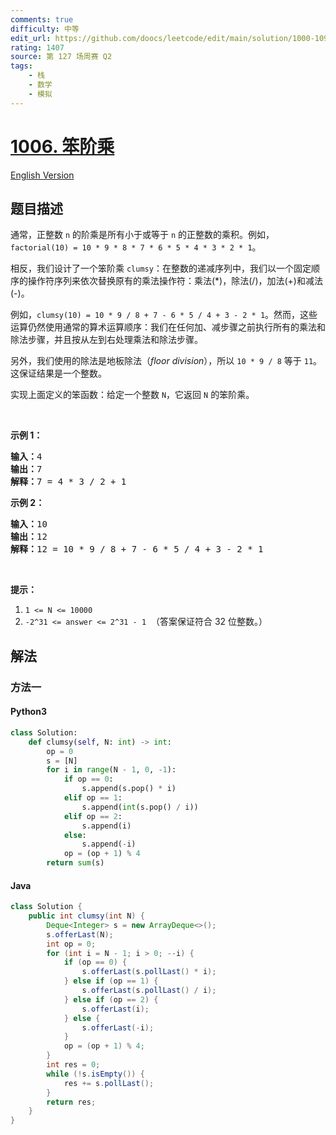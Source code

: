 ```yaml
---
comments: true
difficulty: 中等
edit_url: https://github.com/doocs/leetcode/edit/main/solution/1000-1099/1006.Clumsy%20Factorial/README.md
rating: 1407
source: 第 127 场周赛 Q2
tags:
    - 栈
    - 数学
    - 模拟
---
```


<!-- problem:start -->

# [1006. 笨阶乘](https://leetcode.cn/problems/clumsy-factorial)

[English Version](/solution/1000-1099/1006.Clumsy%20Factorial/README_EN.md)

## 题目描述

<!-- description:start -->

<p>通常，正整数 <code>n</code> 的阶乘是所有小于或等于 <code>n</code> 的正整数的乘积。例如，<code>factorial(10) = 10 * 9 * 8 * 7 * 6 * 5 * 4 * 3 * 2 * 1</code>。</p>

<p>相反，我们设计了一个笨阶乘 <code>clumsy</code>：在整数的递减序列中，我们以一个固定顺序的操作符序列来依次替换原有的乘法操作符：乘法(*)，除法(/)，加法(+)和减法(-)。</p>

<p>例如，<code>clumsy(10) = 10 * 9 / 8 + 7 - 6 * 5 / 4 + 3 - 2 * 1</code>。然而，这些运算仍然使用通常的算术运算顺序：我们在任何加、减步骤之前执行所有的乘法和除法步骤，并且按从左到右处理乘法和除法步骤。</p>

<p>另外，我们使用的除法是地板除法（<em>floor division</em>），所以&nbsp;<code>10 * 9 / 8</code>&nbsp;等于&nbsp;<code>11</code>。这保证结果是一个整数。</p>

<p>实现上面定义的笨函数：给定一个整数 <code>N</code>，它返回 <code>N</code> 的笨阶乘。</p>

<p>&nbsp;</p>

<p><strong>示例 1：</strong></p>

<pre><strong>输入：</strong>4
<strong>输出：</strong>7
<strong>解释：</strong>7 = 4 * 3 / 2 + 1
</pre>

<p><strong>示例 2：</strong></p>

<pre><strong>输入：</strong>10
<strong>输出：</strong>12
<strong>解释：</strong>12 = 10 * 9 / 8 + 7 - 6 * 5 / 4 + 3 - 2 * 1
</pre>

<p>&nbsp;</p>

<p><strong>提示：</strong></p>

<ol>
	<li><code>1 &lt;= N &lt;= 10000</code></li>
	<li><code>-2^31 &lt;= answer &lt;= 2^31 - 1</code>&nbsp; （答案保证符合 32 位整数。）</li>
</ol>

<!-- description:end -->

## 解法

<!-- solution:start -->

### 方法一

<!-- tabs:start -->

#### Python3

```python
class Solution:
    def clumsy(self, N: int) -> int:
        op = 0
        s = [N]
        for i in range(N - 1, 0, -1):
            if op == 0:
                s.append(s.pop() * i)
            elif op == 1:
                s.append(int(s.pop() / i))
            elif op == 2:
                s.append(i)
            else:
                s.append(-i)
            op = (op + 1) % 4
        return sum(s)
```

#### Java

```java
class Solution {
    public int clumsy(int N) {
        Deque<Integer> s = new ArrayDeque<>();
        s.offerLast(N);
        int op = 0;
        for (int i = N - 1; i > 0; --i) {
            if (op == 0) {
                s.offerLast(s.pollLast() * i);
            } else if (op == 1) {
                s.offerLast(s.pollLast() / i);
            } else if (op == 2) {
                s.offerLast(i);
            } else {
                s.offerLast(-i);
            }
            op = (op + 1) % 4;
        }
        int res = 0;
        while (!s.isEmpty()) {
            res += s.pollLast();
        }
        return res;
    }
}
```

<!-- tabs:end -->

<!-- solution:end -->

<!-- problem:end -->
